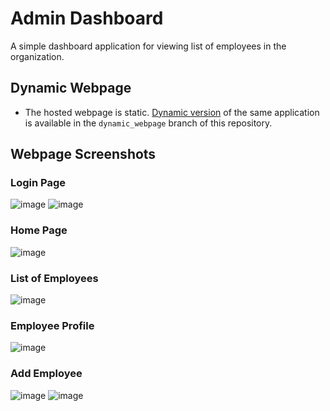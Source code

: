 # Admin Dashboard
A simple dashboard application for viewing list of employees in the organization. 

## Dynamic Webpage
* The hosted webpage is static. [Dynamic version](https://github.com/masif2002/admin-dashboard/tree/dynamic_webpage) of the same application is available in the `dynamic_webpage` branch of this repository.   

## Webpage Screenshots
### Login Page
![image](https://user-images.githubusercontent.com/94846379/217781240-ea59d321-f0e5-42b8-ad03-efb39407aaf7.png)
![image](https://user-images.githubusercontent.com/94846379/217781395-a97e4480-02d0-417b-83ab-ee7c5e21179e.png)

### Home Page
![image](https://user-images.githubusercontent.com/94846379/217781561-f79792e4-76e8-41c8-b3b5-f14833bdcfda.png)

### List of Employees
![image](https://user-images.githubusercontent.com/94846379/217781904-831e6d49-93c6-44a7-8b09-7e914103bdac.png)

### Employee Profile
![image](https://user-images.githubusercontent.com/94846379/217782090-4a8a9fa9-57fb-4d00-bb84-0aeeb88973ff.png)

### Add Employee
![image](https://user-images.githubusercontent.com/94846379/217782279-51564a54-0fb9-48f4-87be-6a93f8044087.png)
![image](https://user-images.githubusercontent.com/94846379/217782280-a4484df2-6129-4d8e-8446-6250ba8e1dae.png)

